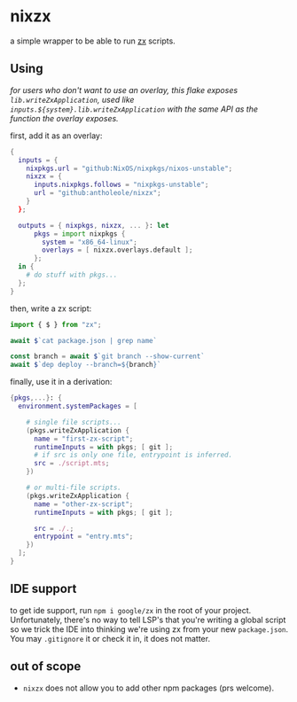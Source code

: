# nixzx

a simple wrapper to be able to run [zx](https://github.com/google/zx) scripts.

## Using

_for users who don't want to use an overlay, this flake exposes `lib.writeZxApplication`, used like `inputs.${system}.lib.writeZxApplication` with the same API as the function the overlay exposes._

first, add it as an overlay:

```nix
{
  inputs = {
    nixpkgs.url = "github:NixOS/nixpkgs/nixos-unstable";
    nixzx = {
      inputs.nixpkgs.follows = "nixpkgs-unstable";
      url = "github:antholeole/nixzx";
    }
  };

  outputs = { nixpkgs, nixzx, ... }: let
      pkgs = import nixpkgs {
        system = "x86_64-linux";
        overlays = [ nixzx.overlays.default ];
      };
  in {
    # do stuff with pkgs...
  };
}
```

then, write a zx script:

```ts
import { $ } from "zx";

await $`cat package.json | grep name`

const branch = await $`git branch --show-current`
await $`dep deploy --branch=${branch}`
```

finally, use it in a derivation:

```nix
{pkgs,...}: {
  environment.systemPackages = [

    # single file scripts...
    (pkgs.writeZxApplication {
      name = "first-zx-script";
      runtimeInputs = with pkgs; [ git ];
      # if src is only one file, entrypoint is inferred.
      src = ./script.mts;
    })

    # or multi-file scripts.
    (pkgs.writeZxApplication {
      name = "other-zx-script";
      runtimeInputs = with pkgs; [ git ];

      src = ./.;
      entrypoint = "entry.mts";
    })
  ];
}
```

## IDE support

to get ide support, run `npm i google/zx` in the root of your project. Unfortunately, there's no way to tell LSP's that you're writing a global script so we trick the IDE into thinking we're using zx from your new `package.json`. You may `.gitignore` it or check it in, it does not matter.

## out of scope

- `nixzx` does not allow you to add other npm packages (prs welcome).
